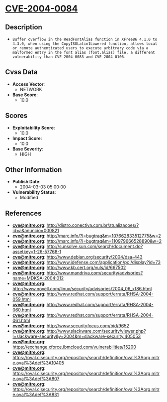 
# [CVE-2004-0084](http://distro.conectiva.com.br/atualizacoes/?id=a&anuncio=000821)

## Description

- `Buffer overflow in the ReadFontAlias function in XFree86 4.1.0 to 4.3.0, when using the CopyISOLatin1Lowered function, allows local or remote authenticated users to execute arbitrary code via a malformed entry in the font alias (font.alias) file, a different vulnerability than CVE-2004-0083 and CVE-2004-0106.`

## Cvss Data

- **Access Vector**:
  - NETWORK
- **Base Score**:
  - 10.0

## Scores

- **Exploitability Score**:
  - 10.0
- **Impact Score**:
  - 10.0
- **Base Severity**:
  - HIGH

## Other Information

- **Publish Date**:
  - 2004-03-03 05:00:00
- **Vulnerability Status**:
  - Modified

## References

- **cve@mitre.org**: http://distro.conectiva.com.br/atualizacoes/?id=a&anuncio=000821
- **cve@mitre.org**: http://marc.info/?l=bugtraq&m=107662833512775&w=2
- **cve@mitre.org**: http://marc.info/?l=bugtraq&m=110979666528890&w=2
- **cve@mitre.org**: http://sunsolve.sun.com/search/document.do?assetkey=1-26-57768-1
- **cve@mitre.org**: http://www.debian.org/security/2004/dsa-443
- **cve@mitre.org**: http://www.idefense.com/application/poi/display?id=73
- **cve@mitre.org**: http://www.kb.cert.org/vuls/id/667502
- **cve@mitre.org**: http://www.mandriva.com/security/advisories?name=MDKSA-2004:012
- **cve@mitre.org**: http://www.novell.com/linux/security/advisories/2004_06_xf86.html
- **cve@mitre.org**: http://www.redhat.com/support/errata/RHSA-2004-059.html
- **cve@mitre.org**: http://www.redhat.com/support/errata/RHSA-2004-060.html
- **cve@mitre.org**: http://www.redhat.com/support/errata/RHSA-2004-061.html
- **cve@mitre.org**: http://www.securityfocus.com/bid/9652
- **cve@mitre.org**: http://www.slackware.com/security/viewer.php?l=slackware-security&y=2004&m=slackware-security.405053
- **cve@mitre.org**: https://exchange.xforce.ibmcloud.com/vulnerabilities/15200
- **cve@mitre.org**: https://oval.cisecurity.org/repository/search/definition/oval%3Aorg.mitre.oval%3Adef%3A10405
- **cve@mitre.org**: https://oval.cisecurity.org/repository/search/definition/oval%3Aorg.mitre.oval%3Adef%3A807
- **cve@mitre.org**: https://oval.cisecurity.org/repository/search/definition/oval%3Aorg.mitre.oval%3Adef%3A831

